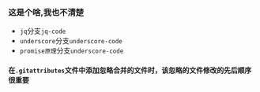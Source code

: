### 这是个啥,我也不清楚

- `jq`分支`jq-code`
- `underscore`分支`underscore-code`
- `promise原理`分支`underscore-code`
#### 在`.gitattributes`文件中添加忽略合并的文件时，该忽略的文件修改的先后顺序很重要